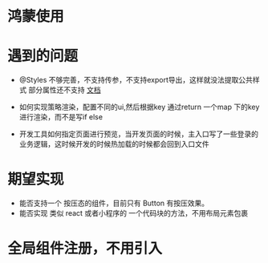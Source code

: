  # 鸿蒙使用
 
# 遇到的问题

- @Styles 不够完善，不支持传参，不支持export导出，这样就没法提取公共样式
部分属性还不支持 [文档](https://developer.huawei.com/consumer/cn/doc/harmonyos-guides-V2/arkts-style-0000001473856690-V2)

- 如何实现策略渲染，配置不同的ui,然后根据key 通过return 一个map 下的key 进行渲染，而不是写if else
- 开发工具如何指定页面进行预览，当开发页面的时候，主入口写了一些登录的业务逻辑，这时候开发的时候热加载的时候都会回到入口文件


# 期望实现
- 能否支持一个 按压态的组件，目前只有 Button 有按压效果。
- 能否实现 类似 react 或者小程序的 一个代码块的方法，不用布局元素包裹

# 全局组件注册，不用引入


